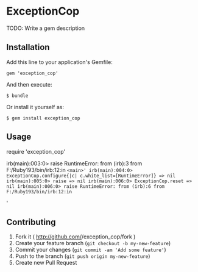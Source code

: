 # ExceptionCop

TODO: Write a gem description

## Installation

Add this line to your application's Gemfile:

    gem 'exception_cop'

And then execute:

    $ bundle

Or install it yourself as:

    $ gem install exception_cop

## Usage

require 'exception_cop'

irb(main):003:0> raise
RuntimeError:
        from (irb):3
        from F:/Ruby193/bin/irb:12:in `<main>'
irb(main):004:0> ExceptionCop.configure{|c| c.white_list=[RuntimeError]}
=> nil
irb(main):005:0> raise
=> nil
irb(main):006:0> ExceptionCop.reset
=> nil
irb(main):006:0> raise
RuntimeError:
        from (irb):6
        from F:/Ruby193/bin/irb:12:in `<main>'


## Contributing

1. Fork it ( http://github.com/<my-github-username>/exception_cop/fork )
2. Create your feature branch (`git checkout -b my-new-feature`)
3. Commit your changes (`git commit -am 'Add some feature'`)
4. Push to the branch (`git push origin my-new-feature`)
5. Create new Pull Request
